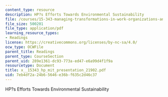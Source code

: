 ```yaml
---
content_type: resource
description: HP?s Efforts Towards Environmental Sustainability
file: /courses/15-343-managing-transformations-in-work-organizations-and-society-spring-2002/7eb4df2a24b65646e36bf635c2d46c37_x__15343_hp_mit_presentation_21902.pdf
file_size: 500201
file_type: application/pdf
learning_resource_types:
- Readings
license: https://creativecommons.org/licenses/by-nc-sa/4.0/
ocw_type: OCWFile
parent_title: Readings
parent_type: CourseSection
parent_uid: 289e1361-dc93-773a-ed47-e6a99d4f1f9a
resourcetype: Document
title: x__15343_hp_mit_presentation_21902.pdf
uid: 7eb4df2a-24b6-5646-e36b-f635c2d46c37
---
```

HP?s Efforts Towards Environmental Sustainability